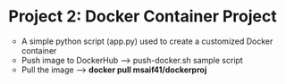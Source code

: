 <h1>Project 2: Docker Container Project</h1>

<ul style="list-style-type:circle;">
  <li>A simple python script (app.py) used to create a customized Docker container</li>
  <li>Push image to DockerHub --> push-docker.sh sample script</li>
  <li>Pull the image --> <b>docker pull msaif41/dockerproj<b></li>
</ul> 


